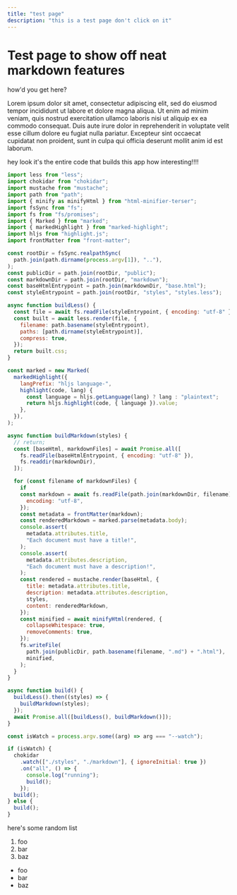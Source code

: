 ```yaml
---
title: "test page"
description: "this is a test page don't click on it"
---
```


# Test page to show off neat markdown features

how'd you get here?

Lorem ipsum dolor sit amet, consectetur adipiscing elit, sed do eiusmod tempor
incididunt ut labore et dolore magna aliqua. Ut enim ad minim veniam, quis
nostrud exercitation ullamco laboris nisi ut aliquip ex ea commodo consequat.
Duis aute irure dolor in reprehenderit in voluptate velit esse cillum dolore eu
fugiat nulla pariatur. Excepteur sint occaecat cupidatat non proident, sunt in
culpa qui officia deserunt mollit anim id est laborum.

hey look it's the entire code that builds this app how interesting!!!!

```javascript
import less from "less";
import chokidar from "chokidar";
import mustache from "mustache";
import path from "path";
import { minify as minifyHtml } from "html-minifier-terser";
import fsSync from "fs";
import fs from "fs/promises";
import { Marked } from "marked";
import { markedHighlight } from "marked-highlight";
import hljs from "highlight.js";
import frontMatter from "front-matter";

const rootDir = fsSync.realpathSync(
  path.join(path.dirname(process.argv[1]), ".."),
);
const publicDir = path.join(rootDir, "public");
const markdownDir = path.join(rootDir, "markdown");
const baseHtmlEntrypoint = path.join(markdownDir, "base.html");
const styleEntrypoint = path.join(rootDir, "styles", "styles.less");

async function buildLess() {
  const file = await fs.readFile(styleEntrypoint, { encoding: "utf-8" });
  const built = await less.render(file, {
    filename: path.basename(styleEntrypoint),
    paths: [path.dirname(styleEntrypoint)],
    compress: true,
  });
  return built.css;
}

const marked = new Marked(
  markedHighlight({
    langPrefix: "hljs language-",
    highlight(code, lang) {
      const language = hljs.getLanguage(lang) ? lang : "plaintext";
      return hljs.highlight(code, { language }).value;
    },
  }),
);

async function buildMarkdown(styles) {
  // return;
  const [baseHtml, markdownFiles] = await Promise.all([
    fs.readFile(baseHtmlEntrypoint, { encoding: "utf-8" }),
    fs.readdir(markdownDir),
  ]);

  for (const filename of markdownFiles) {
    if 
    const markdown = await fs.readFile(path.join(markdownDir, filename), {
      encoding: "utf-8",
    });
    const metadata = frontMatter(markdown);
    const renderedMarkdown = marked.parse(metadata.body);
    console.assert(
      metadata.attributes.title,
      "Each document must have a title!",
    );
    console.assert(
      metadata.attributes.description,
      "Each document must have a description!",
    );
    const rendered = mustache.render(baseHtml, {
      title: metadata.attributes.title,
      description: metadata.attributes.description,
      styles,
      content: renderedMarkdown,
    });
    const minified = await minifyHtml(rendered, {
      collapseWhitespace: true,
      removeComments: true,
    });
    fs.writeFile(
      path.join(publicDir, path.basename(filename, ".md") + ".html"),
      minified,
    );
  }
}

async function build() {
  buildLess().then((styles) => {
    buildMarkdown(styles);
  });
  await Promise.all([buildLess(), buildMarkdown()]);
}

const isWatch = process.argv.some((arg) => arg === "--watch");

if (isWatch) {
  chokidar
    .watch(["./styles", "./markdown"], { ignoreInitial: true })
    .on("all", () => {
      console.log("running");
      build();
    });
  build();
} else {
  build();
}
```

here's some random list

1. foo
2. bar
3. baz

* foo
* bar
* baz

<canvas ratio="1" is="hello-world-canvas"></custom-canvas>
<script async defer src="testpage.js"></script>

